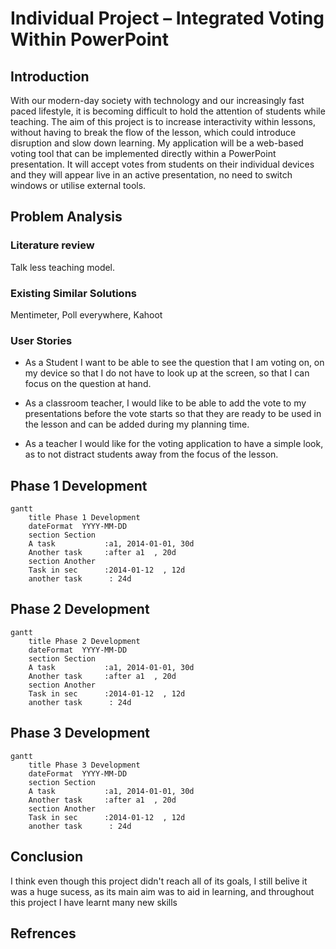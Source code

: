 # Individual Project – Integrated Voting Within PowerPoint

## Introduction
With our modern-day society with technology and our increasingly fast paced lifestyle, it is becoming difficult to hold the attention of students while teaching. The aim of this project is to increase interactivity within lessons, without having to break the flow of the lesson, which could introduce disruption and slow down learning. My application will be a web-based voting tool that can be implemented directly within a PowerPoint presentation. It will accept votes from students on their individual devices and they will appear live in an active presentation, no need to switch windows or utilise external tools.

## Problem Analysis
### Literature review
Talk less teaching model.
### Existing Similar Solutions
Mentimeter, Poll everywhere, Kahoot

### User Stories
- As a Student I want to be able to see the question that I am voting on, on my device so that I do not have to look up at the screen, so that I can focus on the question at hand.

- As a classroom teacher, I would like to be able to add the vote to my presentations before the vote starts so that they are ready to be used in the lesson and can be added during my planning time.

- As a teacher I would like for the voting application to have a simple look, as to not distract students away from the focus of the lesson.


## Phase 1 Development
```mermaid
gantt
    title Phase 1 Development
    dateFormat  YYYY-MM-DD
    section Section
    A task           :a1, 2014-01-01, 30d
    Another task     :after a1  , 20d
    section Another
    Task in sec      :2014-01-12  , 12d
    another task      : 24d
```


## Phase 2 Development
```mermaid
gantt
    title Phase 2 Development
    dateFormat  YYYY-MM-DD
    section Section
    A task           :a1, 2014-01-01, 30d
    Another task     :after a1  , 20d
    section Another
    Task in sec      :2014-01-12  , 12d
    another task      : 24d
```

## Phase 3 Development
```mermaid
gantt
    title Phase 3 Development
    dateFormat  YYYY-MM-DD
    section Section
    A task           :a1, 2014-01-01, 30d
    Another task     :after a1  , 20d
    section Another
    Task in sec      :2014-01-12  , 12d
    another task      : 24d
```


## Conclusion
I think even though this project didn't reach all of its goals, I still belive it was a huge sucess, as its main aim was to aid in learning, and throughout this project I have learnt many new skills 

## Refrences